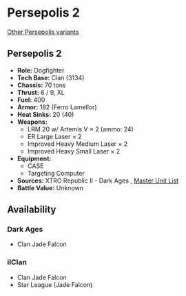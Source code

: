 # Persepolis 2 

[Other Persepolis variants](../persepolis.md) 

## Persepolis 2 

- **Role:** Dogfighter 
- **Tech Base:** Clan (3134) 
- **Chassis:** 70 tons 
- **Thrust:** 6 / 9, XL 
- **Fuel:** 400 
- **Armor:** 182 (Ferro Lamellor) 
- **Heat Sinks:** 20 (40) 
- **Weapons:** 
  - LRM 20 w/ Artemis V × 2 (ammo: 24) 
  - ER Large Laser × 2 
  - Improved Heavy Medium Laser × 2 
  - Improved Heavy Small Laser × 2 
- **Equipment:** 
  - CASE 
  - Targeting Computer 
- **Sources:** XTRO Republic II - Dark Ages , [Master Unit List](http://masterunitlist.info/Unit/Details/7358) 
- **Battle Value:** Unknown 

## Availability 

### Dark Ages 

- Clan Jade Falcon 

### ilClan 

- Clan Jade Falcon 
- Star League (Jade Falcon) 

